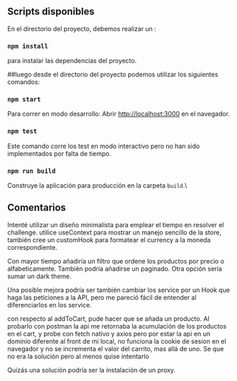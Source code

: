 ## Scripts disponibles


En el directorio del proyecto, debemos realizar un :

### `npm install`
para instalar las dependencias del proyecto.

##luego desde el directorio del proyecto podemos utilizar los siguientes comandos:

### `npm start`

Para correr en modo desarrollo:
Abrir [http://localhost:3000](http://localhost:3000) en el navegador.

### `npm test`

Este comando corre los test en modo interactivo pero no han sido implementados por falta de tiempo.

### `npm run build`

Construye la aplicación para producción en la carpeta `build`.\

## Comentarios

Intenté utilizar un diseño minimalista para emplear el tiempo en resolver el challenge.
utilice useContext para mostrar un manejo sencillo de la store,
también cree un customHook para formatear el currency a la moneda correspondiente.

Con mayor tiempo añadiría un filtro que ordene los productos por precio o alfabeticamente.
También podría añadirse un paginado.
Otra opción sería sumar un dark theme.

Una posible mejora podría ser también cambiar los service por un Hook que haga las peticiones a la API, pero me pareció fácil de entender al diferenciarlos en los service.

con respecto al addToCart, pude hacer que se añada un producto. Al probarlo con postman la api me retornaba la acumulación de los productos en el cart, y probe con fetch nativo y axios pero por estar la api en un dominio diferente al front de mi local, no funciona la cookie de sesion en el navegador y no se incrementa el valor del carrito, mas allá de uno. Se que no era la solución pero al menos quise intentarlo

Quizás una solución podría ser la instalación de un proxy.

